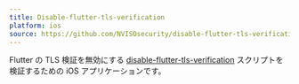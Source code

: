 ```yaml
---
title: Disable-flutter-tls-verification
platform: ios
source: https://github.com/NVISOsecurity/disable-flutter-tls-verification/blob/main/test_app/pinning.ipa
---
```


Flutter の TLS 検証を無効にする [disable-flutter-tls-verification](../../tools/generic/MASTG-TOOL-0101.md) スクリプトを検証するための iOS アプリケーションです。
